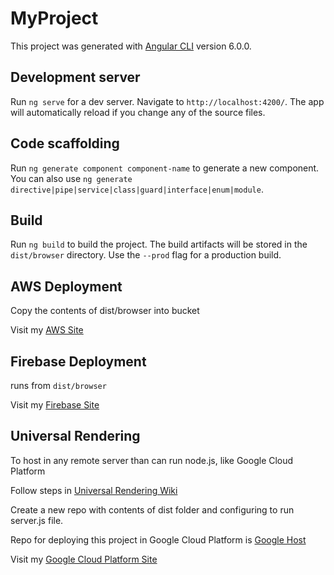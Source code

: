 # MyProject

This project was generated with [Angular CLI](https://github.com/angular/angular-cli) version 6.0.0.

## Development server

Run `ng serve` for a dev server. Navigate to `http://localhost:4200/`. The app will automatically reload if you change any of the source files.

## Code scaffolding

Run `ng generate component component-name` to generate a new component. You can also use `ng generate directive|pipe|service|class|guard|interface|enum|module`.

## Build

Run `ng build` to build the project. The build artifacts will be stored in the `dist/browser` directory. Use the `--prod` flag for a production build.

## AWS Deployment

Copy the contents of dist/browser into bucket

Visit my [AWS Site](http://ng-recipebooks-deploy.s3-website-us-west-1.amazonaws.com/)

## Firebase Deployment

runs from `dist/browser`

Visit my [Firebase Site](https://ng-recipes-books.firebaseapp.com/signin)

## Universal Rendering 

To host in any remote server than can run node.js, like Google Cloud Platform

Follow steps in [Universal Rendering Wiki](https://github.com/angular/angular-cli/wiki/stories-universal-rendering)

Create a new repo with contents of dist folder and configuring to run server.js file. 

Repo for deploying this project in Google Cloud Platform is [Google Host](https://github.com/MonikaRavi/MyRecipeBook-googlehost)

Visit my [Google Cloud Platform Site](https://recipebook-ingredients.appspot.com/signin)
